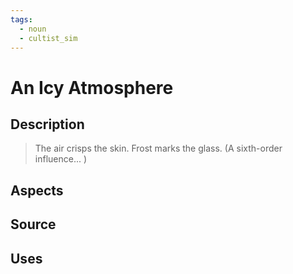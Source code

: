 ```yaml
---
tags:
  - noun
  - cultist_sim
---
```


# An Icy Atmosphere

## Description

> The air crisps the skin. Frost marks the glass. 
> (A sixth-order influence... )

## Aspects
## Source

## Uses